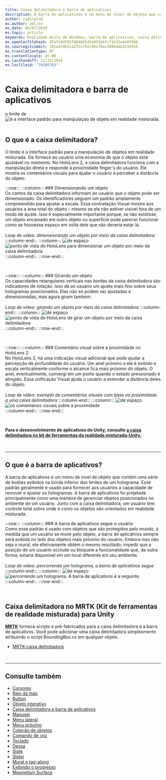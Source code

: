 ```yaml
---
title: Caixa delimitadora e barra de aplicativos
description: A barra de aplicativos é um menu de nível de objeto que contém uma série de botões exibidos na borda inferior dos limites de um holograma.
author: radicalad
ms.author: adlinv
ms.date: 06/07/2019
ms.topic: article
keywords: Realidade mista do Windows, barra de aplicativos, caixa delimitadora
ms.openlocfilehash: 97afc0df02fd8460547e955d4fcf3e33a4e9f566
ms.sourcegitcommit: 781e47db2ca2f2c792c95e76ac309b44b3535555
ms.translationtype: MT
ms.contentlocale: pt-BR
ms.lasthandoff: 11/15/2019
ms.locfileid: "74105763"
---
```

# <a name="bounding-box-and-app-bar"></a>Caixa delimitadora e barra de aplicativos
o limite de ![é a interface padrão para manipulação de objeto em realidade misturada.](images/640px-boundingbox-hero.jpg)<br>
<br>

## <a name="what-is-the-bounding-box"></a>O que é a caixa delimitadora?

O limite é a interface padrão para a manipulação de objetos em realidade misturada. Ele fornece ao usuário uma economia de que o objeto está ajustável no momento. No HoloLens 2, a caixa delimitadora funciona com a manipulação direta e responde à proximidade finger's do usuário. Ele mostra os comentários visuais para ajudar o usuário a perceber a distância do objeto.

:::row:::
    :::column:::
        ### <a name="scaling-an-objectbr"></a>Dimensionando um objeto<br>
        Os cantos da caixa delimitadora informam ao usuário que o objeto pode ser dimensionado. Os identificadores seguem um padrão amplamente compreendido para ajustar a escala. Essa contratação Visual mostra aos usuários a área total do objeto – mesmo se ele não estiver visível fora de um modo de ajuste. Isso é especialmente importante porque, se não existisse, um objeto encaixado em outro objeto ou superfície pode parecer funcionar como se houvesse espaço em volta dele que não deveria estar lá.<br>
        <br>
        *Loop de vídeo: dimensionando um objeto por meio da caixa delimitadora*
    :::column-end:::
        :::column:::
        ![de espaço](images/spacer-20x582.png)<br>
       ![ponto de vista do HoloLens para dimensionar um objeto por meio da caixa delimitadora](images/HoloLens2_BoundingBox.gif)<br>
    :::column-end:::
:::row-end:::

<br>

:::row:::
    :::column:::
        ### <a name="rotating-an-objectbr"></a>Girando um objeto<br>
        Os capacidades retangulares verticais nas bordas da caixa delimitadora são indicadores de rotação. Isso dá ao usuário um ajuste mais fino sobre seus hologramas posicionados. Elas não só podem ser ajustadas e dimensionadas, mas agora giram também.<br>
        <br>
        *Loop de vídeo: girando um objeto por meio da caixa delimitadora*
    :::column-end:::
        :::column:::
        ![de espaço](images/spacer-20x582.png)<br>
       ![ponto de vista do HoloLens de girar um objeto por meio da caixa delimitadora](images/HoloLens2_BoundingBox_Rotate.gif)<br>
    :::column-end:::
:::row-end:::

<br>

:::row:::
    :::column:::
        ### <a name="visual-feedback-on-hand-proximity-on-hololens-2br"></a>Comentário visual sobre a proximidade no HoloLens 2<br>
        No HoloLens 2, há uma indicação visual adicional que pode ajudar a percepção de profundidade do usuário. Um anel próximo a ele é exibido e escala verticalmente conforme o alcance fica mais próximo do objeto. O anel, eventualmente, convergi em um ponto quando o estado pressionado é atingido. Essa unificação Visual ajuda o usuário a entender a distância deles do objeto.<br>
        <br>
        *Loop de vídeo: exemplo de comentários visuais com base na proximidade a uma caixa delimitadora*
    :::column-end:::
        :::column:::
        ![de espaço](images/spacer-20x582.png)<br>
       ![os comentários visuais sobre a proximidade](images/HoloLens2_Proximity.gif)<br>
    :::column-end:::
:::row-end:::

<br>

**Para o desenvolvimento de aplicativos do Unity, consulte [a caixa delimitadora no kit de ferramentas da realidade misturada-Unity.](https://microsoft.github.io/MixedRealityToolkit-Unity/Documentation/README_BoundingBox.html)**

<br>

---

## <a name="what-is-the-app-bar"></a>O que é a barra de aplicativos?

A barra de aplicativos é um menu de nível de objeto que contém uma série de botões exibidos na borda inferior dos limites de um holograma. Esse padrão geralmente é usado para fornecer aos usuários a capacidade de remover e ajustar os hologramas. A barra de aplicativos foi projetada principalmente como uma maneira de gerenciar objetos posicionados no ambiente de um usuário. Junto com a caixa delimitadora, um usuário tem controle total sobre onde e como os objetos são orientados em realidade misturada.

:::row:::
    :::column:::
        ### <a name="the-app-bar-follows-the-userbr"></a>A barra de aplicativos segue o usuário<br>
        Como esse padrão é usado com objetos que são protegidos pelo mundo, à medida que um usuário se move pelo objeto, a barra de aplicativos sempre será exibida no lado dos objetos mais próximo do usuário. Embora isso não seja o mural, ele efetivamente obtém o mesmo resultado; impedir que a posição de um usuário occlude ou bloqueie a funcionalidade que, de outra forma, estaria disponível em um local diferente em seu ambiente. <br>
        <br>
        *Loop de vídeo: percorrendo um holograma, a barra de aplicativos segue*
    :::column-end:::
        :::column:::
        ![de espaço](images/spacer-20x582.png)<br>
       ![percorrendo um holograma. A barra de aplicativos é a seguinte.](images/HoloLens2_AppBarFollowing.gif)<br>
    :::column-end:::
:::row-end:::

<br>


## <a name="bounding-box-in-mrtkmixed-reality-toolkit-for-unity"></a>Caixa delimitadora no MRTK (Kit de ferramentas de realidade misturada) para Unity
**[MRTK](https://github.com/Microsoft/MixedRealityToolkit-Unity)** fornece scripts e pré-fabricados para a caixa delimitadora e a barra de aplicativos. Você pode adicionar uma caixa delimitadora simplesmente atribuindo o script BoundingBox.cs em qualquer objeto.

* [MRTK-caixa delimitadora](https://microsoft.github.io/MixedRealityToolkit-Unity/Documentation/README_BoundingBox.html)


<br>

---


## <a name="see-also"></a>Consulte também

* [Cursores](cursors.md)
* [Raio da mão](point-and-commit.md)
* [Button](button.md)
* [Objeto interativo](interactable-object.md)
* [Caixa delimitadora e barra de aplicativos](app-bar-and-bounding-box.md)
* [Manusei](direct-manipulation.md)
* [Menu lateral](hand-menu.md)
* [Menu próximo](near-menu.md)
* [Coleção de objetos](object-collection.md)
* [Comando de voz](voice-input.md)
* [Teclado](keyboard.md)
* [Dessa](tooltip.md)
* [Slate](slate.md)
* [Slider](slider.md)
* [Mural e tag-along](billboarding-and-tag-along.md)
* [Exibindo o progresso](progress.md)
* [Magnetism Surface](surface-magnetism.md)